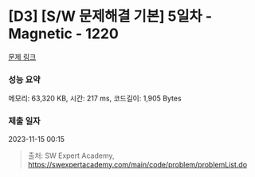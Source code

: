 # [D3] [S/W 문제해결 기본] 5일차 - Magnetic - 1220 

[문제 링크](https://swexpertacademy.com/main/code/problem/problemDetail.do?contestProbId=AV14hwZqABsCFAYD) 

### 성능 요약

메모리: 63,320 KB, 시간: 217 ms, 코드길이: 1,905 Bytes

### 제출 일자

2023-11-15 00:15



> 출처: SW Expert Academy, https://swexpertacademy.com/main/code/problem/problemList.do